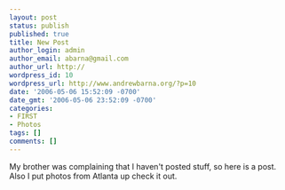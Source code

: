 ```yaml
---
layout: post
status: publish
published: true
title: New Post
author_login: admin
author_email: abarna@gmail.com
author_url: http://
wordpress_id: 10
wordpress_url: http://www.andrewbarna.org/?p=10
date: '2006-05-06 15:52:09 -0700'
date_gmt: '2006-05-06 23:52:09 -0700'
categories:
- FIRST
- Photos
tags: []
comments: []
---
```

My brother was complaining that I haven't posted stuff, so here is a post. Also I put photos from Atlanta up check it out.
